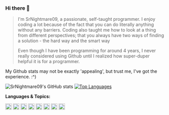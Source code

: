 ### Hi there 👋

>I'm SrNightmare09, a passionate, self-taught programmer. I enjoy coding a lot because of the fact that you can do literally anything without any barriers. Coding also taught me how to look at a thing from different perspectives; that you always have two ways of finding a solution - the hard way and the smart way
>
>Even though I have been programming for around 4 years, I never really considered using Github until I realized how super-duper helpful it is for a programmer. 
 
 My Github stats may not be exactly 'appealing', but trust me, I've got the experience. :^)
 
![SrNightmare09's GitHub stats](https://github-readme-stats.vercel.app/api?username=SrNightmare09&show_icons=true&theme=tokyonight)
[![Top Languages](https://github-readme-stats.vercel.app/api/top-langs/?username=SrNightmare09)](https://github.com/anuraghazra/github-readme-stats)


**Languages & Topics:**

<code><img height = "20" src = "https://media.discordapp.net/attachments/703521316057383013/846300489595617320/a.png?width=497&height=497"></code>
<code><img height = "20" src = "https://media.discordapp.net/attachments/703521316057383013/846300699800895549/a_1.png?width=497&height=497"></code>
<code><img height = "20" src = "https://media.discordapp.net/attachments/703521316057383013/846303341578420234/a_4.png?width=497&height=497"></code>
<code><img height = "20" src = "https://media.discordapp.net/attachments/703521316057383013/846300995202187284/a_2.png?width=497&height=497"></code>
<code><img height = "20" src = "https://media.discordapp.net/attachments/703521316057383013/846301246230364210/a_3.png?width=497&height=497"></code>
<code><img height = "20" src = "https://media.discordapp.net/attachments/703521316057383013/846301727833849887/58480979cef1014c0b5e4901.png?width=368&height=497"></code>
<code><img height = "20" src = "https://discord.js.org/static/logo-square.png"></code>
<code><img height = "20" src = "https://media.discordapp.net/attachments/703521316057383013/846304286831804446/a_6.png?width=497&height=497"></code>
